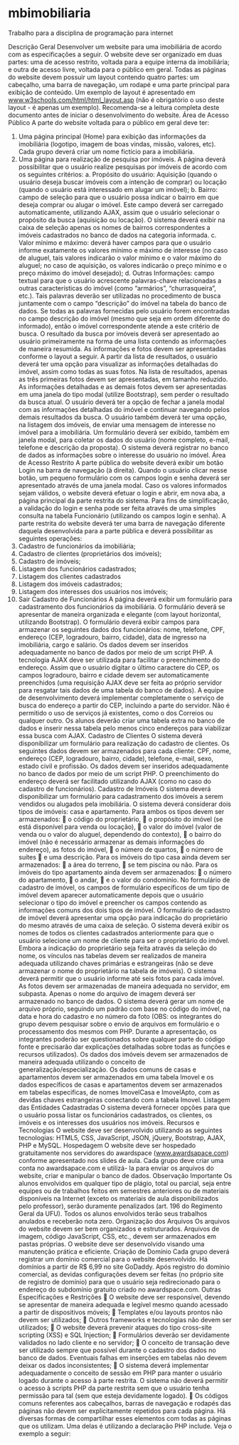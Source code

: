 # mbimobiliaria
Trabalho para a disciplina de programação para internet

Descrição Geral
Desenvolver um website para uma imobiliária de acordo com as especificações a seguir. O website deve 
ser organizado em duas partes: uma de acesso restrito, voltada para a equipe interna da imobiliária; e 
outra de acesso livre, voltada para o público em geral.
Todas as páginas do website devem possuir um layout contendo quatro partes: um cabeçalho, uma 
barra de navegação, um rodapé e uma parte principal para exibição de conteúdo. Um exemplo de layout
é apresentado em www.w3schools.com/html/html_layout.asp (não é obrigatório o uso deste layout - é 
apenas um exemplo).
Recomenda-se a leitura completa deste documento antes de iniciar o desenvolvimento do website.
Área de Acesso Público
A parte do website voltada para o público em geral deve ter:
1. Uma página principal (Home) para exibição das informações da imobiliária (logotipo, imagem de 
boas vindas, missão, valores, etc). Cada grupo deverá criar um nome fictício para a imobiliária. 
2. Uma página para realização de pesquisa por imóveis. A página deverá possibilitar que o usuário 
realize pesquisas por imóveis de acordo com os seguintes critérios:
a. Propósito do usuário: Aquisição (quando o usuário deseja buscar imóveis com a intenção 
de comprar) ou locação (quando o usuário está interessado em alugar um imóvel);
b. Bairro: campo de seleção para que o usuário possa indicar o bairro em que deseja comprar 
ou alugar o imóvel. Este campo deverá ser carregado automaticamente, utilizando AJAX, 
assim que o usuário selecionar o propósito da busca (aquisição ou locação). O sistema 
deverá exibir na caixa de seleção apenas os nomes de bairros correspondentes a imóveis 
cadastrados no banco de dados na categoria informada.
c. Valor mínimo e máximo: deverá haver campos para que o usuário informe exatamente os 
valores mínimo e máximo de interesse (no caso de aluguel, tais valores indicarão o valor 
mínimo e o valor máximo do aluguel; no caso de aquisição, os valores indicarão o preço 
mínimo e o preço máximo do imóvel desejado);
d. Outras Informações: campo textual para que o usuário acrescente palavras-chave 
relacionadas a outras características do imóvel (como “armários”, “churrasqueira”, etc.). 
Tais palavras deverão ser utilizadas no procedimento de busca juntamente com o campo 
“descrição” do imóvel na tabela do banco de dados. Se todas as palavras fornecidas pelo 
usuário forem encontradas no campo descrição do imóvel (mesmo que seja em ordem 
diferente do informado), então o imóvel correspondente atende a este critério de busca.
O resultado da busca por imóveis deverá ser apresentado ao usuário primeiramente na forma de uma 
lista contendo as informações de maneira resumida. As informações e fotos devem ser apresentadas 
conforme o layout a seguir. 
A partir da lista de resultados, o usuário deverá ter uma opção para visualizar as informações 
detalhadas do imóvel, assim como todas as suas fotos. Na lista de resultados, apenas as três primeiras 
fotos devem ser apresentadas, em tamanho reduzido. As informações detalhadas e as demais fotos 
devem ser apresentadas em uma janela do tipo modal (utilize Bootstrap), sem perder o resultado da 
busca atual. O usuário deverá ter a opção de fechar a janela modal com as informações detalhadas do 
imóvel e continuar navegando pelos demais resultados da busca.
O usuário também deverá ter uma opção, na listagem dos imóveis, de enviar uma mensagem de 
interesse no imóvel para a imobiliária. Um formulário deverá ser exibido, também em janela modal, para 
coletar os dados do usuário (nome completo, e-mail, telefone e descrição da proposta). O sistema deverá 
registrar no banco de dados as informações sobre o interesse do usuário no imóvel.
Área de Acesso Restrito
A parte pública do website deverá exibir um botão Login na barra de navegação (à direita). Quando o 
usuário clicar nesse botão, um pequeno formulário com os campos login e senha deverá ser apresentado 
através de uma janela modal. Caso os valores informados sejam válidos, o website deverá efetuar o login
e abrir, em nova aba, a página principal da parte restrita do sistema. Para fins de simplificação, a 
validação do login e senha pode ser feita através de uma simples consulta na tabela Funcionário
(utilizando os campos login e senha).
A parte restrita do website deverá ter uma barra de navegação diferente daquela desenvolvida para a 
parte pública e deverá possibilitar as seguintes operações:
1. Cadastro de funcionários da imobiliária;
2. Cadastro de clientes (proprietários dos imóveis);
3. Cadastro de imóveis;
4. Listagem dos funcionários cadastrados;
5. Listagem dos clientes cadastrados
6. Listagem dos imóveis cadastrados;
7. Listagem dos interesses dos usuários nos imóveis;
8. Sair
Cadastro de Funcionários A página deverá exibir um formulário para cadastramento dos funcionários da imobiliária. O formulário
deverá se apresentar de maneira organizada e elegante (com layout horizontal, utilizando Bootstrap). O 
formulário deverá exibir campos para armazenar os seguintes dados dos funcionários: nome, telefone, 
CPF, endereço (CEP, logradouro, bairro, cidade), data de ingresso na imobiliária, cargo e salário. Os 
dados devem ser inseridos adequadamente no banco de dados por meio de um script PHP.
A tecnologia AJAX deve ser utilizada para facilitar o preenchimento do endereço. Assim que o usuário 
digitar o último caractere do CEP, os campos logradouro, bairro e cidade devem ser automaticamente 
preenchidos (uma requisição AJAX deve ser feita ao próprio servidor para resgatar tais dados de uma 
tabela do banco de dados). A equipe de desenvolvimento deverá implementar completamente o serviço 
de busca do endereço a partir do CEP, incluindo a parte do servidor. Não é permitido o uso de serviços 
já existentes, como o dos Correios ou qualquer outro. Os alunos deverão criar uma tabela extra no banco 
de dados e inserir nessa tabela pelo menos cinco endereços para viabilizar essa busca com AJAX.
Cadastro de Clientes
O sistema deverá disponibilizar um formulário para realização do cadastro de clientes. Os seguintes 
dados devem ser armazenados para cada cliente: CPF, nome, endereço (CEP, logradouro, bairro, 
cidade), telefone, e-mail, sexo, estado civil e profissão. Os dados devem ser inseridos adequadamente no 
banco de dados por meio de um script PHP. O preenchimento do endereço deverá ser facilitado 
utilizando AJAX (como no caso do cadastro de funcionários).
Cadastro de Imóveis
O sistema deverá disponibilizar um formulário para cadastramento dos imóveis a serem vendidos ou 
alugados pela imobiliária. O sistema deverá considerar dois tipos de imóveis: casa e apartamento. Para 
ambos os tipos devem ser armazenados:
 o código do proprietário,
 o propósito do imóvel (se está disponível para venda ou locação), 
 o valor do imóvel (valor de venda ou o valor do aluguel, dependendo do contexto),  o bairro do imóvel (não é necessário armazenar as demais informações do endereço),
as fotos do imóvel,  o número de quartos,
 o número de suítes
 e uma descrição.
Para os imóveis do tipo casa ainda devem ser armazenados:
 a área do terreno,  se tem piscina ou não.
Para os imóveis do tipo apartamento ainda devem ser armazenados:
 o número do apartamento,  o andar,  e o valor do condomínio.
No formulário de cadastro de imóvel, os campos de formulário específicos de um tipo de imóvel devem 
aparecer automaticamente depois que o usuário selecionar o tipo do imóvel e preencher os campos 
contendo as informações comuns dos dois tipos de imóvel.
O formulário de cadastro de imóvel deverá apresentar uma opção para indicação do proprietário do 
mesmo através de uma caixa de seleção. O sistema deverá exibir os nomes de todos os clientes 
cadastrados anteriormente para que o usuário selecione um nome de cliente para ser o proprietário do 
imóvel. Embora a indicação do proprietário seja feita através da seleção do nome, os vínculos nas tabelas 
devem ser realizados de maneira adequada utilizando chaves primárias e estrangeiras (não se deve 
armazenar o nome do proprietário na tabela de imóveis).
O sistema deverá permitir que o usuário informe até seis fotos para cada imóvel. As fotos devem ser 
armazenadas de maneira adequada no servidor, em subpasta. Apenas o nome do arquivo de imagem
deverá ser armazenado no banco de dados. O sistema deverá gerar um nome de arquivo próprio, 
seguindo um padrão com base no código do imóvel, na data e hora do cadastro e no número da foto 
(OBS: os integrantes do grupo devem pesquisar sobre o envio de arquivos em formulário e o 
processamento dos mesmos com PHP. Durante a apresentação, os integrantes poderão ser questionados 
sobre qualquer parte do código fonte e precisarão dar explicações detalhadas sobre todas as funções e 
recursos utilizados).
Os dados dos imóveis devem ser armazenados de maneira adequada utilizando o conceito de 
generalização/especialização. Os dados comuns de casas e apartamentos devem ser armazenados em 
uma tabela Imovel e os dados específicos de casas e apartamentos devem ser armazenados em tabelas 
especificas, de nomes ImovelCasa e ImovelApto, com as devidas chaves estrangeiras conectando com a
tabela Imovel.
Listagem das Entidades Cadastradas
O sistema deverá fornecer opções para que o usuário possa listar os funcionários cadastrados, os 
clientes, os imóveis e os interesses dos usuários nos imóveis.
Recursos e Tecnologias
O website deve ser desenvolvido utilizando as seguintes tecnologias: HTML5, CSS, JavaScript, JSON, 
jQuery, Bootstrap, AJAX, PHP e MySQL.
Hospedagem
O website deve ser hospedado gratuitamente nos servidores do awardspace (www.awardsapace.com)
conforme apresentado nos slides de aula. Cada grupo deve criar uma conta no awardsapace.com e utilizá-
la para enviar os arquivos do website, criar e manipular o banco de dados.
Observação Importante
Os alunos envolvidos em qualquer tipo de plágio, total ou parcial, seja entre equipes ou de trabalhos 
feitos em semestres anteriores ou de materiais disponíveis na Internet (exceto os materiais de aula 
disponibilizados pelo professor), serão duramente penalizados (art. 196 do Regimento Geral da UFU). 
Todos os alunos envolvidos terão seus trabalhos anulados e receberão nota zero.
Organização dos Arquivos
Os arquivos do website devem ser bem organizados e estruturados. Arquivos de imagem, código 
JavaScript, CSS, etc., devem ser armazenados em pastas próprias. O website deve ser desenvolvido 
visando uma manutenção prática e eficiente.
Criação de Domínio
Cada grupo deverá registrar um domínio comercial para o website desenvolvido. Há domínios a partir 
de R$ 6,99 no site GoDaddy. Após registro do domínio comercial, as devidas configurações devem ser 
feitas (no próprio site de registro de domínio) para que o usuário seja redirecionado para o endereço do 
subdomínio gratuito criado no awardspace.com.
Outras Especificações e Restrições
 O website deve ser responsível, devendo se apresentar de maneira adequada e legível mesmo 
quando acessado a partir de dispositivos móveis;
 Templates e/ou layouts prontos não devem ser utilizados;
 Outros frameworks e tecnologias não devem ser utilizados;
 O website deverá prevenir ataques do tipo cross-site scripting (XSS) e SQL Injection;  Formulários deverão ser devidamente validados no lado cliente e no servidor;
 O conceito de transação deve ser utilizado sempre que possível durante o cadastro dos dados no 
banco de dados. Eventuais falhas em inserções em tabelas não devem deixar os dados inconsistentes;
 O sistema deverá implementar adequadamente o conceito de sessão em PHP para manter o usuário 
logado durante o acesso à parte restrita. O sistema não deverá permitir o acesso à scripts PHP da 
parte restrita sem que o usuário tenha permissão para tal (sem que esteja devidamente logado).
 Os códigos comuns referentes aos cabeçalhos, barras de navegação e rodapés das páginas não devem 
ser explicitamente repetidos para cada página. Há diversas formas de compartilhar esses elementos 
com todas as páginas que os utilizam. Uma delas é utilizando a declaração PHP include. Veja o 
exemplo a seguir:
<!DOCTYPE html>
<html>
<head>
<title></title>
<body>
<?php include "header.php"; ?>
<?php include "navbar.php"; ?>
<div id="conteudoDaPagina">
</div>
<?php include "footer.php"; ?>
</body>
</html>
